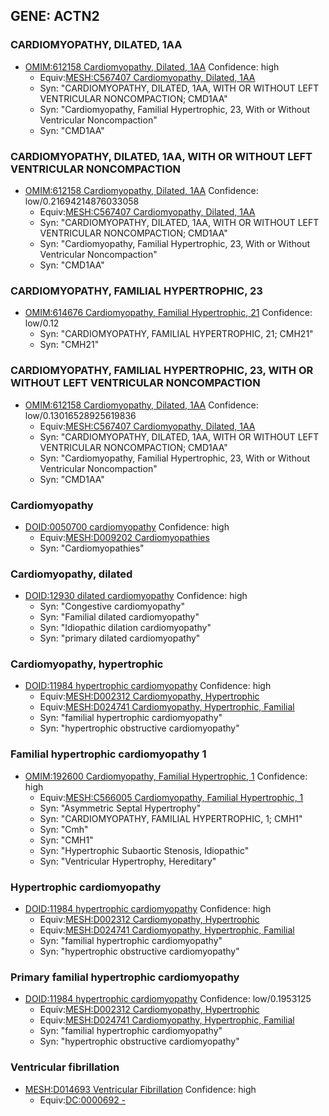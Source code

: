 
## GENE: ACTN2

### CARDIOMYOPATHY, DILATED, 1AA
 * [OMIM:612158 Cardiomyopathy, Dilated, 1AA](http://beta.monarchinitiative.org/disease/OMIM:612158) Confidence: high
    * Equiv:[MESH:C567407 Cardiomyopathy, Dilated, 1AA](http://beta.monarchinitiative.org/disease/MESH:C567407)
    * Syn: "CARDIOMYOPATHY, DILATED, 1AA, WITH OR WITHOUT LEFT VENTRICULAR NONCOMPACTION; CMD1AA"
    * Syn: "Cardiomyopathy, Familial Hypertrophic, 23, With or Without Ventricular Noncompaction"
    * Syn: "CMD1AA"

### CARDIOMYOPATHY, DILATED, 1AA, WITH OR WITHOUT LEFT VENTRICULAR NONCOMPACTION
 * [OMIM:612158 Cardiomyopathy, Dilated, 1AA](http://beta.monarchinitiative.org/disease/OMIM:612158) Confidence: low/0.21694214876033058
    * Equiv:[MESH:C567407 Cardiomyopathy, Dilated, 1AA](http://beta.monarchinitiative.org/disease/MESH:C567407)
    * Syn: "CARDIOMYOPATHY, DILATED, 1AA, WITH OR WITHOUT LEFT VENTRICULAR NONCOMPACTION; CMD1AA"
    * Syn: "Cardiomyopathy, Familial Hypertrophic, 23, With or Without Ventricular Noncompaction"
    * Syn: "CMD1AA"

### CARDIOMYOPATHY, FAMILIAL HYPERTROPHIC, 23
 * [OMIM:614676 Cardiomyopathy, Familial Hypertrophic, 21](http://beta.monarchinitiative.org/disease/OMIM:614676) Confidence: low/0.12
    * Syn: "CARDIOMYOPATHY, FAMILIAL HYPERTROPHIC, 21; CMH21"
    * Syn: "CMH21"

### CARDIOMYOPATHY, FAMILIAL HYPERTROPHIC, 23, WITH OR WITHOUT LEFT VENTRICULAR NONCOMPACTION
 * [OMIM:612158 Cardiomyopathy, Dilated, 1AA](http://beta.monarchinitiative.org/disease/OMIM:612158) Confidence: low/0.13016528925619836
    * Equiv:[MESH:C567407 Cardiomyopathy, Dilated, 1AA](http://beta.monarchinitiative.org/disease/MESH:C567407)
    * Syn: "CARDIOMYOPATHY, DILATED, 1AA, WITH OR WITHOUT LEFT VENTRICULAR NONCOMPACTION; CMD1AA"
    * Syn: "Cardiomyopathy, Familial Hypertrophic, 23, With or Without Ventricular Noncompaction"
    * Syn: "CMD1AA"

### Cardiomyopathy
 * [DOID:0050700 cardiomyopathy](http://beta.monarchinitiative.org/disease/DOID:0050700) Confidence: high
    * Equiv:[MESH:D009202 Cardiomyopathies](http://beta.monarchinitiative.org/disease/MESH:D009202)
    * Syn: "Cardiomyopathies"

### Cardiomyopathy, dilated
 * [DOID:12930 dilated cardiomyopathy](http://beta.monarchinitiative.org/disease/DOID:12930) Confidence: high
    * Syn: "Congestive cardiomyopathy"
    * Syn: "Familial dilated cardiomyopathy"
    * Syn: "Idiopathic dilation cardiomyopathy"
    * Syn: "primary dilated cardiomyopathy"

### Cardiomyopathy, hypertrophic
 * [DOID:11984 hypertrophic cardiomyopathy](http://beta.monarchinitiative.org/disease/DOID:11984) Confidence: high
    * Equiv:[MESH:D002312 Cardiomyopathy, Hypertrophic](http://beta.monarchinitiative.org/disease/MESH:D002312)
    * Equiv:[MESH:D024741 Cardiomyopathy, Hypertrophic, Familial](http://beta.monarchinitiative.org/disease/MESH:D024741)
    * Syn: "familial hypertrophic cardiomyopathy"
    * Syn: "hypertrophic obstructive cardiomyopathy"

### Familial hypertrophic cardiomyopathy 1
 * [OMIM:192600 Cardiomyopathy, Familial Hypertrophic, 1](http://beta.monarchinitiative.org/disease/OMIM:192600) Confidence: high
    * Equiv:[MESH:C566005 Cardiomyopathy, Familial Hypertrophic, 1](http://beta.monarchinitiative.org/disease/MESH:C566005)
    * Syn: "Asymmetric Septal Hypertrophy"
    * Syn: "CARDIOMYOPATHY, FAMILIAL HYPERTROPHIC, 1; CMH1"
    * Syn: "Cmh"
    * Syn: "CMH1"
    * Syn: "Hypertrophic Subaortic Stenosis, Idiopathic"
    * Syn: "Ventricular Hypertrophy, Hereditary"

### Hypertrophic cardiomyopathy
 * [DOID:11984 hypertrophic cardiomyopathy](http://beta.monarchinitiative.org/disease/DOID:11984) Confidence: high
    * Equiv:[MESH:D002312 Cardiomyopathy, Hypertrophic](http://beta.monarchinitiative.org/disease/MESH:D002312)
    * Equiv:[MESH:D024741 Cardiomyopathy, Hypertrophic, Familial](http://beta.monarchinitiative.org/disease/MESH:D024741)
    * Syn: "familial hypertrophic cardiomyopathy"
    * Syn: "hypertrophic obstructive cardiomyopathy"

### Primary familial hypertrophic cardiomyopathy
 * [DOID:11984 hypertrophic cardiomyopathy](http://beta.monarchinitiative.org/disease/DOID:11984) Confidence: low/0.1953125
    * Equiv:[MESH:D002312 Cardiomyopathy, Hypertrophic](http://beta.monarchinitiative.org/disease/MESH:D002312)
    * Equiv:[MESH:D024741 Cardiomyopathy, Hypertrophic, Familial](http://beta.monarchinitiative.org/disease/MESH:D024741)
    * Syn: "familial hypertrophic cardiomyopathy"
    * Syn: "hypertrophic obstructive cardiomyopathy"

### Ventricular fibrillation
 * [MESH:D014693 Ventricular Fibrillation](http://beta.monarchinitiative.org/disease/MESH:D014693) Confidence: high
    * Equiv:[DC:0000692 -](http://beta.monarchinitiative.org/disease/DC:0000692)
